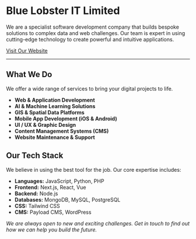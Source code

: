 # Blue Lobster IT Limited

We are a specialist software development company that builds bespoke solutions to complex data and web challenges. Our team is expert in using cutting-edge technology to create powerful and intuitive applications.

[Visit Our Website](https://bluelobster.co.uk)

---

## What We Do

We offer a wide range of services to bring your digital projects to life.

-  **Web & Application Development**
-  **AI & Machine Learning Solutions**
-  **GIS & Spatial Data Platforms**
-  **Mobile App Development (iOS & Android)**
-  **UI / UX & Graphic Design**
-  **Content Management Systems (CMS)**
-  **Website Maintenance & Support**

## Our Tech Stack

We believe in using the best tool for the job. Our core expertise includes:

-  **Languages:** JavaScript, Python, PHP
-  **Frontend:** Next.js, React, Vue
-  **Backend:** Node.js
-  **Databases:** MongoDB, MySQL, PostgreSQL
-  **CSS:** Tailwind CSS
-  **CMS:** Payload CMS, WordPress

_We are always open to new and exciting challenges. Get in touch to find out how we can help you build the future._
